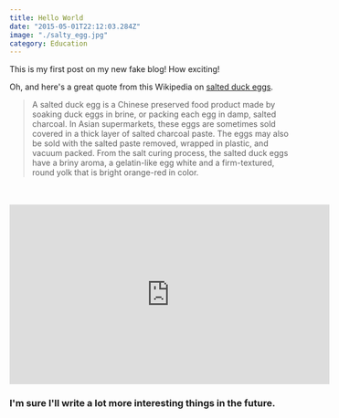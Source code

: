 ```yaml
---
title: Hello World
date: "2015-05-01T22:12:03.284Z"
image: "./salty_egg.jpg"
category: Education
---
```


<title-2>This is my first post on my new fake blog! How exciting!</title-2>
<br>

Oh, and here's a great quote from this Wikipedia on
[salted duck eggs](http://en.wikipedia.org/wiki/Salted_duck_egg).

> A salted duck egg is a Chinese preserved food product made by soaking duck
> eggs in brine, or packing each egg in damp, salted charcoal. In Asian
> supermarkets, these eggs are sometimes sold covered in a thick layer of salted
> charcoal paste. The eggs may also be sold with the salted paste removed,
> wrapped in plastic, and vacuum packed. From the salt curing process, the
> salted duck eggs have a briny aroma, a gelatin-like egg white and a
> firm-textured, round yolk that is bright orange-red in color.

<br/>
<br/>

<iframe width="560" height="315" src="https://www.youtube.com/embed/dHHmUF9gs70" frameborder="0" allowfullscreen></iframe>

### I'm sure I'll write a lot more interesting things in the future.
